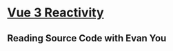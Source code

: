 # [Vue 3 Reactivity](https://www.vuemastery.com/courses/vue-3-reactivity/vue3-reactivity/)

## Reading Source Code with Evan You

